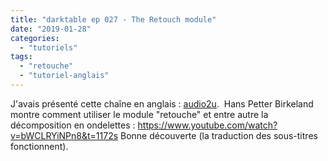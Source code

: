 ```yaml
---
title: "darktable ep 027 - The Retouch module"
date: "2019-01-28"
categories: 
  - "tutoriels"
tags: 
  - "retouche"
  - "tutoriel-anglais"
---
```


J'avais présenté cette chaîne en anglais : [audio2u](https://www.youtube.com/channel/UCkqe4BYsllmcxo2dsF-rFQw).  Hans Petter Birkeland montre comment utiliser le module "retouche" et entre autre la décomposition en ondelettes : https://www.youtube.com/watch?v=bWCLRYiNPn8&t=1172s Bonne découverte (la traduction des sous-titres fonctionnent).
